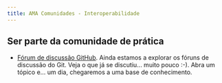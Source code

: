 ```yaml
---
title: AMA Comunidades - Interoperabilidade
---
```


## Ser parte da comunidade de prática

- [Fórum de discussão GitHub](https://github.com/amagovpt/i14y/discussions). Ainda estamos a explorar os fóruns de discussão do Git. Veja o que já se discutiu... muito pouco :-). Abra um tópico e... um dia, chegaremos a uma base de conhecimento.

